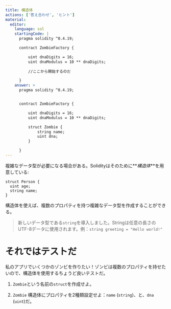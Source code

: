 ```yaml
---
title: 構造体
actions: ['答え合わせ', 'ヒント']
material:
  editor:
    language: sol
    startingCode: |
      pragma solidity ^0.4.19;

      contract ZombieFactory {

          uint dnaDigits = 16;
          uint dnaModulus = 10 ** dnaDigits;
          
          //ここから開始するのだ

      }
    answer: >
      pragma solidity ^0.4.19;


      contract ZombieFactory {

          uint dnaDigits = 16;
          uint dnaModulus = 10 ** dnaDigits;

          struct Zombie {
              string name;
              uint dna;
          }

      }
---
```


複雑なデータ型が必要になる場合がある。Solidityはそのために**_構造体_**を用意している:

```
struct Person {
  uint age;
  string name;
}

```

構造体を使えば、複数のプロパティを持つ複雑なデータ型を作成することができる。

> 新しいデータ型である`string`を導入しました。Stringは任意の長さのUTF-8データに使用されます。例：`string greeting = "Hello world!"`


# それではテストだ

私のアプリでいくつかのゾンビを作りたい！ゾンビは複数のプロパティを持せたいので、構造体を使用するちょうど良いテストだ。

1. `Zombie`という名前の`struct`を作成せよ。

2. `Zombie` 構造体にプロパティを2種類設定せよ：`name` (`string`)、と、`dna` (`uint`)だ。
